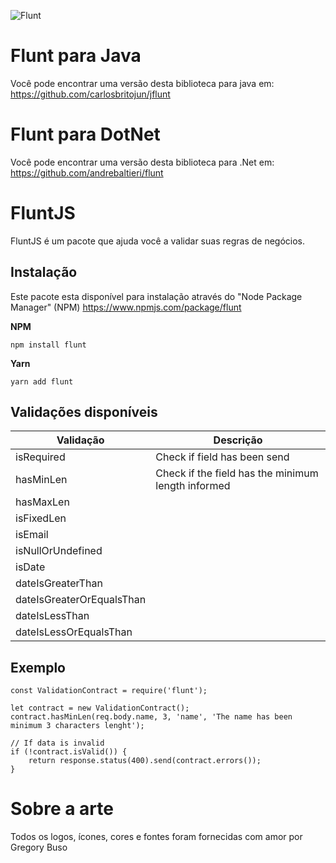 ![Flunt](https://raw.githubusercontent.com/andrebaltieri/flunt/master/media/flunt-horizontal.png)

# Flunt para Java

Você pode encontrar uma versão desta biblioteca para java em: https://github.com/carlosbritojun/jflunt

# Flunt para DotNet

Você pode encontrar uma versão desta biblioteca para .Net em: https://github.com/andrebaltieri/flunt

# FluntJS

FluntJS é um pacote que ajuda você a validar suas regras de negócios.

## Instalação

Este pacote esta disponível para instalação através do "Node Package Manager" (NPM) https://www.npmjs.com/package/flunt

**NPM**

```
npm install flunt
```

**Yarn**

```
yarn add flunt
```

## Validações disponíveis

| Validação                 | Descrição                                          |
| ------------------------- | -------------------------------------------------- |
| isRequired                | Check if field has been send                       |
| hasMinLen                 | Check if the field has the minimum length informed |
| hasMaxLen                 |                                                    |
| isFixedLen                |                                                    |
| isEmail                   |                                                    |
| isNullOrUndefined         |                                                    |
| isDate                    |                                                    |
| dateIsGreaterThan         |                                                    |
| dateIsGreaterOrEqualsThan |                                                    |
| dateIsLessThan            |                                                    |
| dateIsLessOrEqualsThan    |                                                    |

## Exemplo

```
const ValidationContract = require('flunt');

let contract = new ValidationContract();
contract.hasMinLen(req.body.name, 3, 'name', 'The name has been minimum 3 characters lenght');

// If data is invalid
if (!contract.isValid()) {
    return response.status(400).send(contract.errors());
}
```

# Sobre a arte

Todos os logos, ícones, cores e fontes foram fornecidas com amor por Gregory Buso
